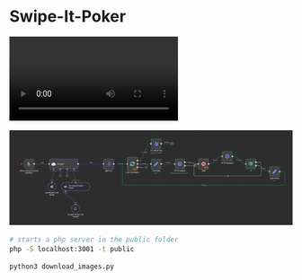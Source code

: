 Swipe-It-Poker
==============

![demo](demo.mp4)

![n8n-flow](n8n-flow.png)

```sh
# starts a php server in the public folder
php -S localhost:3001 -t public
```

```sh
python3 download_images.py
```
